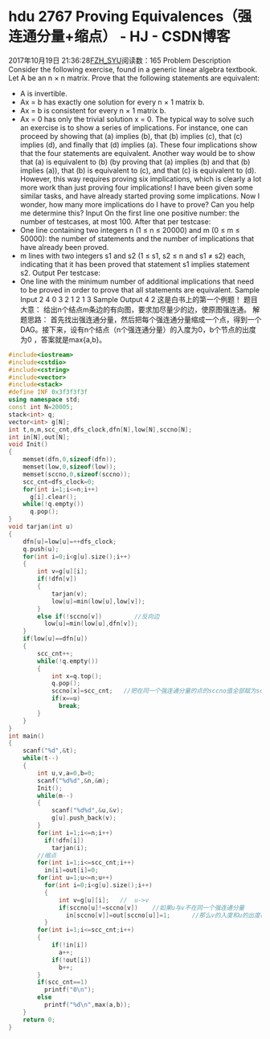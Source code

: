 # hdu 2767 Proving Equivalences（强连通分量+缩点） - HJ - CSDN博客
2017年10月19日 21:36:28[FZH_SYU](https://me.csdn.net/feizaoSYUACM)阅读数：165
Problem Description 
Consider the following exercise, found in a generic linear algebra textbook.
Let A be an n × n matrix. Prove that the following statements are equivalent:
- A is invertible.
- Ax = b has exactly one solution for every n × 1 matrix b.
- Ax = b is consistent for every n × 1 matrix b.
- Ax = 0 has only the trivial solution x = 0.
The typical way to solve such an exercise is to show a series of implications. For instance, one can proceed by showing that (a) implies (b), that (b) implies (c), that (c) implies (d), and finally that (d) implies (a). These four implications show that the four statements are equivalent.
Another way would be to show that (a) is equivalent to (b) (by proving that (a) implies (b) and that (b) implies (a)), that (b) is equivalent to (c), and that (c) is equivalent to (d). However, this way requires proving six implications, which is clearly a lot more work than just proving four implications!
I have been given some similar tasks, and have already started proving some implications. Now I wonder, how many more implications do I have to prove? Can you help me determine this?
Input 
On the first line one positive number: the number of testcases, at most 100. After that per testcase:
- One line containing two integers n (1 ≤ n ≤ 20000) and m (0 ≤ m ≤ 50000): the number of statements and the number of implications that have already been proved.
- m lines with two integers s1 and s2 (1 ≤ s1, s2 ≤ n and s1 ≠ s2) each, indicating that it has been proved that statement s1 implies statement s2.
Output 
Per testcase:
- One line with the minimum number of additional implications that need to be proved in order to prove that all statements are equivalent.
Sample Input
2 
4 0 
3 2 
1 2 
1 3
Sample Output
4 
2
这是白书上的第一个例题！
题目大意： 
给出n个结点m条边的有向图，要求加尽量少的边，使原图强连通。
解题思路： 
首先找出强连通分量，然后把每个强连通分量缩成一个点，得到一个DAG。接下来，设有n个结点（n个强连通分量）的入度为0，b个节点的出度为0 ，答案就是max{a,b}。
```cpp
#include<iostream>
#include<cstdio>
#include<cstring>
#include<vector>
#include<stack>
#define INF 0x3f3f3f3f
using namespace std;
const int N=20005;
stack<int> q;
vector<int> g[N];
int t,n,m,scc_cnt,dfs_clock,dfn[N],low[N],sccno[N];
int in[N],out[N];
void Init()
{
    memset(dfn,0,sizeof(dfn));
    memset(low,0,sizeof(low));
    memset(sccno,0,sizeof(sccno));  
    scc_cnt=dfs_clock=0;
    for(int i=1;i<=n;i++)
      g[i].clear();
    while(!q.empty())
      q.pop();
}
void tarjan(int u)
{
    dfn[u]=low[u]=++dfs_clock;
    q.push(u);
    for(int i=0;i<g[u].size();i++)
    {
        int v=g[u][i];
        if(!dfn[v])
        {
            tarjan(v);
            low[u]=min(low[u],low[v]);
        }
        else if(!sccno[v])         //反向边 
          low[u]=min(low[u],dfn[v]);
    }
    if(low[u]==dfn[u])
    {
        scc_cnt++;
        while(!q.empty()) 
        {
            int x=q.top();
            q.pop();
            sccno[x]=scc_cnt;   //把在同一个强连通分量的点的sccno值全部赋为scc_cnt 
            if(x==u)
              break;
        }
    }
}
int main()
{
    scanf("%d",&t);
    while(t--)
    {
        int u,v,a=0,b=0;
        scanf("%d%d",&n,&m);        
        Init();
        while(m--)
        {
            scanf("%d%d",&u,&v);
            g[u].push_back(v);
        }   
        for(int i=1;i<=n;i++)
          if(!dfn[i])
            tarjan(i);
        //缩点 
        for(int i=1;i<=scc_cnt;i++)
          in[i]=out[i]=0;
        for(int u=1;u<=n;u++)        
          for(int i=0;i<g[u].size();i++)
          {
              int v=g[u][i];   //  u->v 
              if(sccno[u]!=sccno[v])    //如果u与v不在同一个强连通分量 
                in[sccno[v]]=out[sccno[u]]=1;      //那么v的入度和u的出度都不为0 
          }
        for(int i=1;i<=scc_cnt;i++)
        {
            if(!in[i])
              a++;
            if(!out[i])
              b++;
        }
        if(scc_cnt==1)
          printf("0\n");
        else
          printf("%d\n",max(a,b));
    }
    return 0;
}
```
